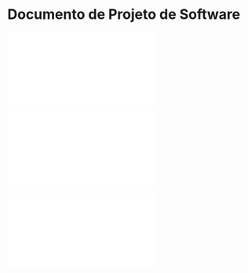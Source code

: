 # Documento de Projeto de Software



![Projeto de Arquitetura](3projArquitetura.md)

![Projeto de Dados](4projDados.md)

![Projeto de Algoritmos](5projAlgoritmos.md)